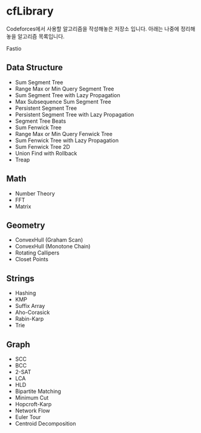 # cfLibrary
  Codeforces에서 사용할 알고리즘을 작성해놓은 저장소 입니다. 아래는 나중에 정리해놓을 알고리즘 목록입니다.

Fastio

  ## Data Structure

- Sum Segment Tree
- Range Max or Min Query Segment Tree
- Sum Segment Tree with Lazy Propagation
- Max Subsequence Sum Segment Tree
- Persistent Segment Tree
- Persistent Segment Tree with Lazy Propagation
- Segment Tree Beats
- Sum Fenwick Tree
- Range Max or Min Query Fenwick Tree
- Sum Fenwick Tree with Lazy Propagation
- Sum Fenwick Tree 2D
- Union Find with Rollback
- Treap

## Math

- Number Theory
- FFT
- Matrix

 ## Geometry

- ConvexHull (Graham Scan)
- ConvexHull (Monotone Chain)
- Rotating Callipers
- Closet Points

## Strings

- Hashing
- KMP 
- Suffix Array
- Aho-Corasick
- Rabin-Karp
- Trie

## Graph

- SCC
- BCC
- 2-SAT
- LCA
- HLD
- Bipartite Matching
- Minimum Cut
- Hopcroft-Karp
- Network Flow
- Euler Tour
- Centroid Decomposition




